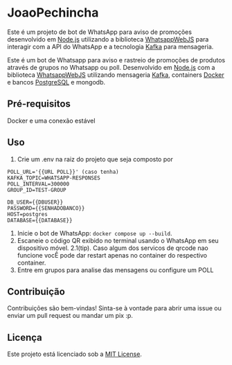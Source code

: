 # JoaoPechincha

Este é um projeto de bot de WhatsApp para aviso de promoções desenvolvido em [Node.js](https://nodejs.org/) utilizando a biblioteca [WhatsappWebJS](https://docs.wwebjs.dev) para interagir com a API do WhatsApp e a tecnologia [Kafka](https://kafka.apache.org/) para mensageria.

Este é um bot de Whatsapp para aviso e rastreio de promoções de produtos através de grupos no Whatsapp ou poll. Desenvolvido em [Node.js](https://nodejs.org/) com a biblioteca [WhatsappWebJS](https://docs.wwebjs.dev) utilizando mensageria [Kafka](https://kafka.apache.org/), containers [Docker](https://docs.docker.com/compose/) e bancos [PostgreSQL](https://www.postgresql.org/download/) e mongodb. 
## Pré-requisitos

Docker e uma conexão estável

## Uso

1. Crie um .env na raiz do projeto que seja composto por 
```
POLL_URL='{{URL POLL}}' (caso tenha)
KAFKA_TOPIC=WHATSAPP-RESPONSES
POLL_INTERVAL=300000
GROUP_ID=TEST-GROUP

DB_USER={{DBUSER}}
PASSWORD={{SENHADOBANCO}}
HOST=postgres
DATABASE={{DATABASE}}
```
1. Inicie o bot de WhatsApp: `docker compose up --build`.
2. Escaneie o código QR exibido no terminal usando o WhatsApp em seu dispositivo móvel.
2.1(tip). Caso algum dos servicos de qrcode nao funcione vocÊ pode dar restart apenas no container do respectivo container. 
3. Entre em grupos para analise das mensagens ou configure um POLL

## Contribuição

Contribuições são bem-vindas! Sinta-se à vontade para abrir uma issue ou enviar um pull request ou mandar um pix :p.

## Licença

Este projeto está licenciado sob a [MIT License](https://opensource.org/licenses/MIT).
